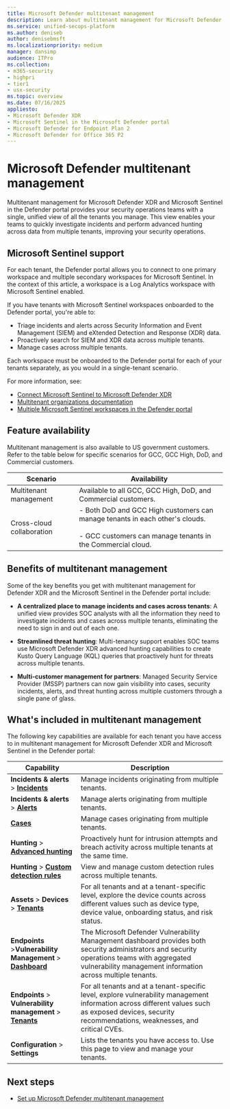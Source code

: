 ```yaml
---
title: Microsoft Defender multitenant management
description: Learn about multitenant management for Microsoft Defender XDR and Microsoft Sentinel in the Microsoft Defender portal.
ms.service: unified-secops-platform
ms.author: deniseb
author: denisebmsft
ms.localizationpriority: medium
manager: dansimp
audience: ITPro
ms.collection: 
- m365-security
- highpri
- tier1
- usx-security
ms.topic: overview
ms.date: 07/16/2025
appliesto:
- Microsoft Defender XDR
- Microsoft Sentinel in the Microsoft Defender portal
- Microsoft Defender for Endpoint Plan 2
- Microsoft Defender for Office 365 P2
---
```


# Microsoft Defender multitenant management

Multitenant management for Microsoft Defender XDR and Microsoft Sentinel in the Defender portal provides your security operations teams with a single, unified view of all the tenants you manage. This view enables your teams to quickly investigate incidents and perform advanced hunting across data from multiple tenants, improving your security operations.

## Microsoft Sentinel support

For each tenant, the Defender portal allows you to connect to one primary workspace and multiple secondary workspaces for Microsoft Sentinel. In the context of this article, a workspace is a Log Analytics workspace with Microsoft Sentinel enabled.

If you have tenants with Microsoft Sentinel workspaces onboarded to the Defender portal, you're able to:

- Triage incidents and alerts across Security Information and Event Management (SIEM) and eXtended Detection and Response (XDR) data.
- Proactively search for SIEM and XDR data across multiple tenants.
- Manage cases across multiple tenants.

Each workspace must be onboarded to the Defender portal for each of your tenants separately, as you would in a single-tenant scenario.

For more information, see:

- [Connect Microsoft Sentinel to Microsoft Defender XDR](microsoft-sentinel-onboard.md)
- [Multitenant organizations documentation](/azure/active-directory/multi-tenant-organizations/)
- [Multiple Microsoft Sentinel workspaces in the Defender portal](/azure/sentinel/workspaces-defender-portal)

## Feature availability

Multitenant management is also available to US government customers. Refer to the table below for specific scenarios for GCC, GCC High, DoD, and Commercial customers.

| Scenario | Availability |
| ------ | ------ |
| Multitenant management | Available to all GCC, GCC High, DoD, and Commercial customers. |
| Cross-cloud collaboration | - Both DoD and GCC High customers can manage tenants in each other's clouds. </br></br> - GCC customers can manage tenants in the Commercial cloud. |

## Benefits of multitenant management

Some of the key benefits you get with multitenant management for Defender XDR and the Microsoft Sentinel in the Defender portal include:

- **A centralized place to manage incidents and cases across tenants**: A unified view provides SOC analysts with all the information they need to investigate incidents and cases across multiple tenants, eliminating the need to sign in and out of each one.

- **Streamlined threat hunting**: Multi-tenancy support enables SOC teams use Microsoft Defender XDR advanced hunting capabilities to create Kusto Query Language (KQL) queries that proactively hunt for threats across multiple tenants.

- **Multi-customer management for partners**: Managed Security Service Provider (MSSP) partners can now gain visibility into cases, security incidents, alerts, and threat hunting across multiple customers through a single pane of glass.

<a name='whats-included-in-multi-tenant-management-in-microsoft-365-defender'></a>

## What's included in multitenant management

The following key capabilities are available for each tenant you have access to in multitenant management for Microsoft Defender XDR and Microsoft Sentinel in the Defender portal:

| Capability | Description |
| ---------- | ----------- |
| **Incidents & alerts** > **[Incidents](mto-incidents-alerts.md)** | Manage incidents originating from multiple tenants. |
| **Incidents & alerts** > **[Alerts](mto-incidents-alerts.md)** | Manage alerts originating from multiple tenants. |
| **[Cases](cases-overview.md)** | Manage cases originating from multiple tenants. |
| **Hunting** > **[Advanced hunting](mto-advanced-hunting.md)** | Proactively hunt for intrusion attempts and breach activity across multiple tenants at the same time. |
| **Hunting** > **[Custom detection rules](/defender-xdr/custom-detections-overview)** | View and manage custom detection rules across multiple tenants. |
| **Assets** > **Devices** > **[Tenants](mto-tenant-devices.md)** | For all tenants and at a tenant-specific level, explore the device counts across different values such as device type, device value, onboarding status, and risk status. |
| **Endpoints** >**Vulnerability Management** > **[Dashboard](mto-dashboard.md)** | The Microsoft Defender Vulnerability Management dashboard provides both security administrators and security operations teams with aggregated vulnerability management information across multiple tenants. |
| **Endpoints** > **Vulnerability management** > **[Tenants](mto-dashboard.md)** | For all tenants and at a tenant-specific level, explore vulnerability management information across different values such as exposed devices, security recommendations, weaknesses, and critical CVEs. |
| **Configuration** > **Settings** | Lists the tenants you have access to. Use this page to view and manage your tenants. |

## Next steps

- [Set up Microsoft Defender multitenant management](mto-requirements.md)
